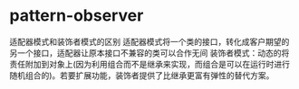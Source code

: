 # pattern-observer


适配器模式和装饰者模式的区别
适配器模式将一个类的接口，转化成客户期望的另一个接口，适配器让原本接口不兼容的类可以合作无间
装饰者模式：动态的将责任附加到对象上(因为利用组合而不是继承来实现，而组合是可以在运行时进行随机组合的)。若要扩展功能，装饰者提供了比继承更富有弹性的替代方案。
